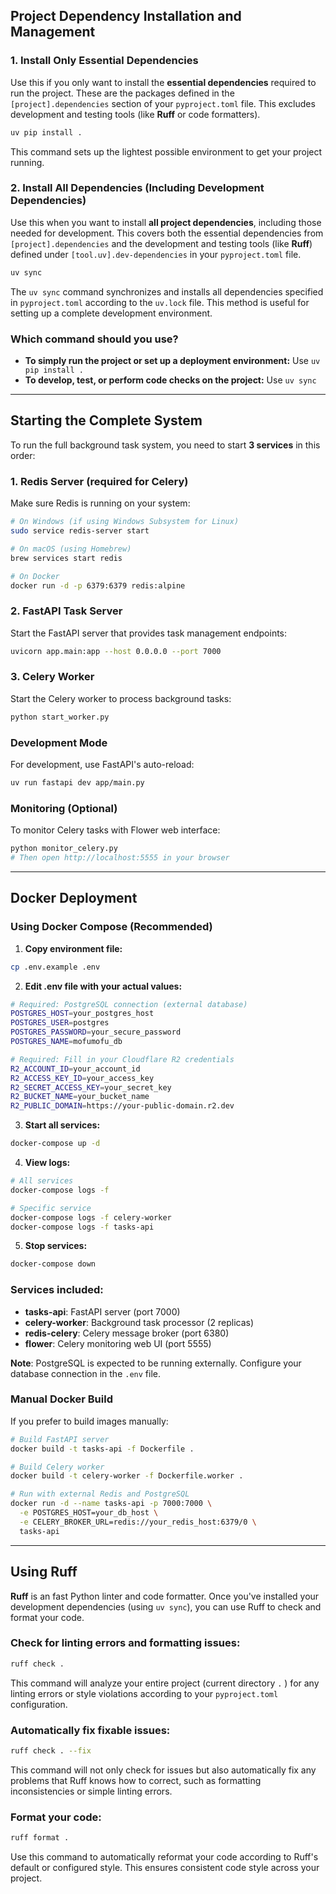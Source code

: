 ## Project Dependency Installation and Management
### 1. Install Only Essential Dependencies

Use this if you only want to install the **essential dependencies** required to run the project. These are the packages defined in the `[project].dependencies` section of your `pyproject.toml` file. This excludes development and testing tools (like **Ruff** or code formatters).

```bash
uv pip install .
```

This command sets up the lightest possible environment to get your project running.

### 2. Install All Dependencies (Including Development Dependencies)

Use this when you want to install **all project dependencies**, including those needed for development. This covers both the essential dependencies from `[project].dependencies` and the development and testing tools (like **Ruff**) defined under `[tool.uv].dev-dependencies` in your `pyproject.toml` file.

```bash
uv sync
```

The `uv sync` command synchronizes and installs all dependencies specified in `pyproject.toml` according to the `uv.lock` file. This method is useful for setting up a complete development environment.

### Which command should you use?

* **To simply run the project or set up a deployment environment:** Use `uv pip install .`
* **To develop, test, or perform code checks on the project:** Use `uv sync`

---

## Starting the Complete System

To run the full background task system, you need to start **3 services** in this order:

### 1. Redis Server (required for Celery)
Make sure Redis is running on your system:
```bash
# On Windows (if using Windows Subsystem for Linux)
sudo service redis-server start

# On macOS (using Homebrew)
brew services start redis

# On Docker
docker run -d -p 6379:6379 redis:alpine
```

### 2. FastAPI Task Server
Start the FastAPI server that provides task management endpoints:
```bash
uvicorn app.main:app --host 0.0.0.0 --port 7000
```

### 3. Celery Worker
Start the Celery worker to process background tasks:
```bash
python start_worker.py
```

### Development Mode
For development, use FastAPI's auto-reload:
```bash
uv run fastapi dev app/main.py
```

### Monitoring (Optional)
To monitor Celery tasks with Flower web interface:
```bash
python monitor_celery.py
# Then open http://localhost:5555 in your browser
```

---

## Docker Deployment

### Using Docker Compose (Recommended)

1. **Copy environment file:**
```bash
cp .env.example .env
```

2. **Edit .env file with your actual values:**
```bash
# Required: PostgreSQL connection (external database)
POSTGRES_HOST=your_postgres_host
POSTGRES_USER=postgres
POSTGRES_PASSWORD=your_secure_password
POSTGRES_NAME=mofumofu_db

# Required: Fill in your Cloudflare R2 credentials
R2_ACCOUNT_ID=your_account_id
R2_ACCESS_KEY_ID=your_access_key
R2_SECRET_ACCESS_KEY=your_secret_key
R2_BUCKET_NAME=your_bucket_name
R2_PUBLIC_DOMAIN=https://your-public-domain.r2.dev
```

3. **Start all services:**
```bash
docker-compose up -d
```

4. **View logs:**
```bash
# All services
docker-compose logs -f

# Specific service
docker-compose logs -f celery-worker
docker-compose logs -f tasks-api
```

5. **Stop services:**
```bash
docker-compose down
```

### Services included:
- **tasks-api**: FastAPI server (port 7000)
- **celery-worker**: Background task processor (2 replicas)
- **redis-celery**: Celery message broker (port 6380)
- **flower**: Celery monitoring web UI (port 5555)

**Note**: PostgreSQL is expected to be running externally. Configure your database connection in the `.env` file.

### Manual Docker Build

If you prefer to build images manually:

```bash
# Build FastAPI server
docker build -t tasks-api -f Dockerfile .

# Build Celery worker
docker build -t celery-worker -f Dockerfile.worker .

# Run with external Redis and PostgreSQL
docker run -d --name tasks-api -p 7000:7000 \
  -e POSTGRES_HOST=your_db_host \
  -e CELERY_BROKER_URL=redis://your_redis_host:6379/0 \
  tasks-api
```

---

## Using Ruff

**Ruff** is an fast Python linter and code formatter. Once you've installed your development dependencies (using `uv sync`), you can use Ruff to check and format your code.

### Check for linting errors and formatting issues:

```bash
ruff check .
```

This command will analyze your entire project (current directory `.` ) for any linting errors or style violations according to your `pyproject.toml` configuration.

### Automatically fix fixable issues:

```bash
ruff check . --fix
```

This command will not only check for issues but also automatically fix any problems that Ruff knows how to correct, such as formatting inconsistencies or simple linting errors.

### Format your code:

```bash
ruff format .
```

Use this command to automatically reformat your code according to Ruff's default or configured style. This ensures consistent code style across your project.
